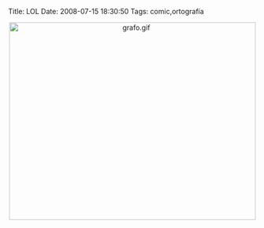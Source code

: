 Title: LOL
Date: 2008-07-15 18:30:50
Tags: comic,ortografía

<a href="http://bigeyedeer.wordpress.com/2008/07/15/this-cartoon-wrote-a-sweary-word-on-your-toilet-wall/"><img class="mt-image-center" style="margin: 0pt auto 20px; text-align: center; display: block;" src="http://log.damog.net/grafo.gif" alt="grafo.gif" width="500" height="402" /></a>